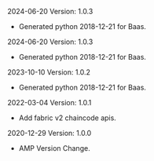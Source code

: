 2024-06-20 Version: 1.0.3
- Generated python 2018-12-21 for Baas.

2024-06-20 Version: 1.0.3
- Generated python 2018-12-21 for Baas.

2023-10-10 Version: 1.0.2
- Generated python 2018-12-21 for Baas.

2022-03-04 Version: 1.0.1
- Add fabric v2 chaincode apis.

2020-12-29 Version: 1.0.0
- AMP Version Change.


